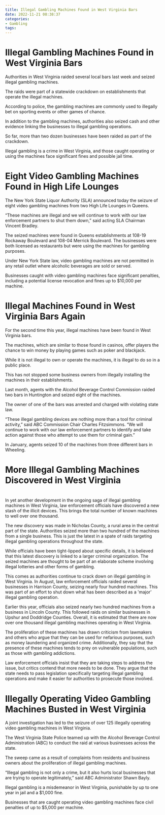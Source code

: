 ```yaml
---
title: Illegal Gambling Machines Found in West Virginia Bars
date: 2022-11-21 08:38:37
categories:
- Gambling
tags:
---
```



#  Illegal Gambling Machines Found in West Virginia Bars

Authorities in West Virginia raided several local bars last week and seized illegal gambling machines.

The raids were part of a statewide crackdown on establishments that operate the illegal machines.

According to police, the gambling machines are commonly used to illegally bet on sporting events or other games of chance.

In addition to the gambling machines, authorities also seized cash and other evidence linking the businesses to illegal gambling operations.

So far, more than two dozen businesses have been raided as part of the crackdown.

Illegal gambling is a crime in West Virginia, and those caught operating or using the machines face significant fines and possible jail time.

#  Eight Video Gambling Machines Found in High Life Lounges

The New York State Liquor Authority (SLA) announced today the seizure of eight video gambling machines from two High Life Lounges in Queens.

“These machines are illegal and we will continue to work with our law enforcement partners to shut them down,” said acting SLA Chairman Vincent Bradley.

The seized machines were found in Queens establishments at 108-19 Rockaway Boulevard and 108-04 Merrick Boulevard. The businesses were both licensed as restaurants but were using the machines for gambling purposes.

Under New York State law, video gambling machines are not permitted in any retail outlet where alcoholic beverages are sold or served.

Businesses caught with video gambling machines face significant penalties, including a potential license revocation and fines up to $10,000 per machine.

#  Illegal Machines Found in West Virginia Bars Again

For the second time this year, illegal machines have been found in West Virginia bars.

The machines, which are similar to those found in casinos, offer players the chance to win money by playing games such as poker and blackjack.

While it is not illegal to own or operate the machines, it is illegal to do so in a public place.

This has not stopped some business owners from illegally installing the machines in their establishments.

Last month, agents with the Alcohol Beverage Control Commission raided two bars in Huntington and seized eight of the machines.

The owner of one of the bars was arrested and charged with violating state law.

“These illegal gambling devices are nothing more than a tool for criminal activity,” said ABC Commission Chair Charles Fitzsimmons. “We will continue to work with our law enforcement partners to identify and take action against those who attempt to use them for criminal gain.”

In January, agents seized 10 of the machines from three different bars in Wheeling.

#  More Illegal Gambling Machines Discovered in West Virginia

#

In yet another development in the ongoing saga of illegal gambling machines in West Virginia, law enforcement officials have discovered a new stash of the illicit devices. This brings the total number of known machines to well over one thousand.

The new discovery was made in Nicholas County, a rural area in the central part of the state. Authorities seized more than two hundred of the machines from a single business. This is just the latest in a spate of raids targeting illegal gambling operations throughout the state.

While officials have been tight-lipped about specific details, it is believed that this latest discovery is linked to a larger criminal organization. The seized machines are thought to be part of an elaborate scheme involving illegal lotteries and other forms of gambling.

This comes as authorities continue to crack down on illegal gambling in West Virginia. In August, law enforcement officials raided several businesses in Harrison County, seizing nearly four hundred machines. This was part of an effort to shut down what has been described as a 'major' illegal gambling operation.

Earlier this year, officials also seized nearly two hundred machines from a business in Lincoln County. This followed raids on similar businesses in Upshur and Doddridge Counties. Overall, it is estimated that there are now over one thousand illegal gambling machines operating in West Virginia.

The proliferation of these machines has drawn criticism from lawmakers and others who argue that they can be used for nefarious purposes, such as money laundering and organized crime. Additionally, they say that the presence of these machines tends to prey on vulnerable populations, such as those with gambling addictions.

Law enforcement officials insist that they are taking steps to address the issue, but critics contend that more needs to be done. They argue that the state needs to pass legislation specifically targeting illegal gambling operations and make it easier for authorities to prosecute those involved.

#  Illegally Operating Video Gambling Machines Busted in West Virginia

A joint investigation has led to the seizure of over 125 illegally operating video gambling machines in West Virginia.

The West Virginia State Police teamed up with the Alcohol Beverage Control Administration (ABC) to conduct the raid at various businesses across the state.

The sweep came as a result of complaints from residents and business owners about the proliferation of illegal gambling machines.

“Illegal gambling is not only a crime, but it also hurts local businesses that are trying to operate legitimately,” said ABC Administrator Shawn Bayly.

Illegal gambling is a misdemeanor in West Virginia, punishable by up to one year in jail and a $1,000 fine.

Businesses that are caught operating video gambling machines face civil penalties of up to $5,000 per machine.